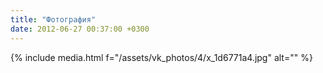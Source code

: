 ```yaml
---
title: "Фотография"
date: 2012-06-27 00:37:00 +0300
---
```



{% include media.html f="/assets/vk_photos/4/x_1d6771a4.jpg" alt="" %}
